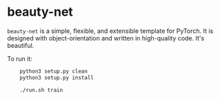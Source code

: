 # beauty-net

`beauty-net` is a simple, flexible, and extensible template for PyTorch. It is designed with object-orientation and written in high-quality code. It's beautiful.

To run it:
``` sh
    python3 setup.py clean
    python3 setup.py install

    ./run.sh train
```
